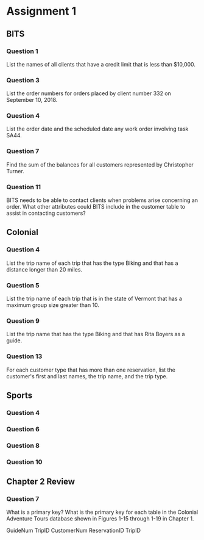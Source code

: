 # Assignment 1

## BITS

### Question 1

List the names of all clients that have a credit limit that is less than \$10,000.

### Question 3

List the order numbers for orders placed by client number 332 on September 10, 2018.

### Question 4

List the order date and the scheduled date any work order involving task SA44.

### Question 7

Find the sum of the balances for all customers represented by Christopher Turner.

### Question 11

BITS needs to be able to contact clients when problems arise concerning an order. What other attributes could BITS include in the customer table to assist in contacting customers?

## Colonial

### Question 4

List the trip name of each trip that has the type Biking and that has a distance longer than 20 miles.

### Question 5

List the trip name of each trip that is in the state of Vermont that has a maximum group size greater than 10.

### Question 9

List the trip name that has the type Biking and that has Rita Boyers as a guide.

### Question 13

For each customer type that has more than one reservation, list the customer's first and last names, the trip name, and the trip type.

## Sports

### Question 4

### Question 6

### Question 8

### Question 10

## Chapter 2 Review

### Question 7

What is a primary key? What is the primary key for each table in the Colonial Adventure Tours database shown in Figures 1-15 through 1-19 in Chapter 1.

GuideNum
TripID
CustomerNum
ReservationID
TripID

